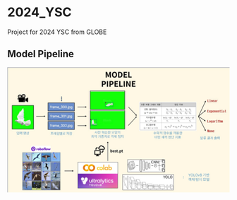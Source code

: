 # 2024_YSC
Project for 2024 YSC from GLOBE

Model Pipeline
-
![pipeline.jpg](assets/model_pipeline.jpg)